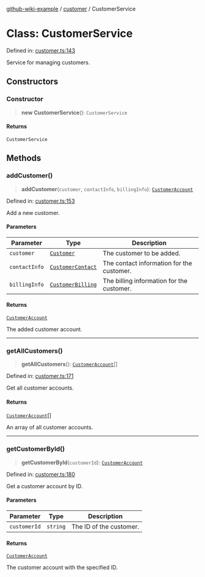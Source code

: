 [github-wiki-example](../wiki/Home) / [customer](../wiki/customer) / CustomerService

# Class: CustomerService

Defined in: [customer.ts:143](https://github.com/typedoc2md/dummy-typescript-api/blob/main/src/customer.ts#L143)

Service for managing customers.

## Constructors

### Constructor

> **new CustomerService**(): `CustomerService`

#### Returns

`CustomerService`

## Methods

### addCustomer()

> **addCustomer**(`customer`, `contactInfo`, `billingInfo`): [`CustomerAccount`](../wiki/customer.Class.CustomerAccount)

Defined in: [customer.ts:153](https://github.com/typedoc2md/dummy-typescript-api/blob/main/src/customer.ts#L153)

Add a new customer.

#### Parameters

| Parameter | Type | Description |
| ------ | ------ | ------ |
| `customer` | [`Customer`](../wiki/customer.Interface.Customer) | The customer to be added. |
| `contactInfo` | [`CustomerContact`](../wiki/customer.Interface.CustomerContact) | The contact information for the customer. |
| `billingInfo` | [`CustomerBilling`](../wiki/customer.Interface.CustomerBilling) | The billing information for the customer. |

#### Returns

[`CustomerAccount`](../wiki/customer.Class.CustomerAccount)

The added customer account.

***

### getAllCustomers()

> **getAllCustomers**(): [`CustomerAccount`](../wiki/customer.Class.CustomerAccount)[]

Defined in: [customer.ts:171](https://github.com/typedoc2md/dummy-typescript-api/blob/main/src/customer.ts#L171)

Get all customer accounts.

#### Returns

[`CustomerAccount`](../wiki/customer.Class.CustomerAccount)[]

An array of all customer accounts.

***

### getCustomerById()

> **getCustomerById**(`customerId`): [`CustomerAccount`](../wiki/customer.Class.CustomerAccount)

Defined in: [customer.ts:180](https://github.com/typedoc2md/dummy-typescript-api/blob/main/src/customer.ts#L180)

Get a customer account by ID.

#### Parameters

| Parameter | Type | Description |
| ------ | ------ | ------ |
| `customerId` | `string` | The ID of the customer. |

#### Returns

[`CustomerAccount`](../wiki/customer.Class.CustomerAccount)

The customer account with the specified ID.
